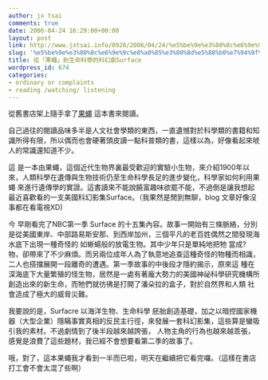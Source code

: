 ```yaml
---
author: jx tsai
comments: true
date: 2006-04-24 16:29:00+00:00
layout: post
link: http://www.jxtsai.info/0928/2006/04/24/%e5%be%9e%e3%80%8c%e6%9e%9c%e8%a0%85%e3%80%8d%e5%88%b0%e7%94%9f%e5%91%bd%e7%a7%91%e5%ad%b8%e7%9a%84%e7%a7%91%e5%b9%bb%e5%8a%87surface/
slug: '%e5%be%9e%e3%80%8c%e6%9e%9c%e8%a0%85%e3%80%8d%e5%88%b0%e7%94%9f%e5%91%bd%e7%a7%91%e5%ad%b8%e7%9a%84%e7%a7%91%e5%b9%bb%e5%8a%87surface'
title: 從「果蠅」到生命科學的科幻劇Surface
wordpress_id: 674
categories:
- ordinary or complaints
- reading /watching/ listening
---
```


從舊書店架上隨手拿了[果蠅](http://www.books.com.tw/exep/prod/booksfile.php?item=0010218273) 這本書來閱讀。  
  
自己過往的閱讀品味多半是人文社會學類的東西，一直遺憾對於科學類的書籍和知識所得有限，所以偶而也會硬著頭皮讀一點科普類的書，這樣以為，好像看起來唬人的常識還知道不少。  
  
這 是一本由果蠅，這個近代生物界裏最受歡迎的實驗小生物，來介紹1900年以來，人類科學在遺傳與生物技術仍至生命科學長足的進步變化，科學家如何利用果蠅 來進行遺傳學的實證。這書讀來不能說饒富趣味欲罷不能，不過倒是讓我想起最近喜歡看的一支美國科幻影集Surface。（我果然是閒到無聊，blog 文章好像沒事都在看電視XD)  
  
  
今 早剛看完了NBC第一季 Surface 的十五集內容。故事一開始有三條脈絡，分別是從美國東岸、中部路易斯安那、到西岸加州，三個平凡的老百姓偶然之間發現海水底下出現一種奇怪的 如蜥蝪般的放電生物。其中少年只是單純地把牠 當成?物，卻帶來了不少麻煩。而另兩位成年人為了執意地追查這種奇怪的物種而相識，二人也搭擋展開一段離奇的遭遇。第一季故事的中後段才隱約揭示，原來這 種在深海底下大量繁殖的怪生物，居然是一處有著龐大勢力的美國神祕科學研究機構所創造出來的新生命，而牠們就彷彿是打開了潘朵拉的盒子，對於自然界和人類 社 會造成了極大的威脅災難。  
  
我要說的是，Surfacre 以海洋生物、生命科學 胚胎創造基礎，加之以暗控國家機器（大型企業）隱瞞事實真相的反民主行徑，來發展一套科幻影集，這些算是蠻吸引我的素材。不過劇情到了後半段越來越誇張， 人物主角的行為也越來越乖張，感覺是浪費了這些題材，我已經不會想要看第二季的故事了。  
  
哦，對了，這本果蠅我才看到一半而已啦，明天在繼續把它看完囉。（這樣在書店打工會不會太混了些啊）
